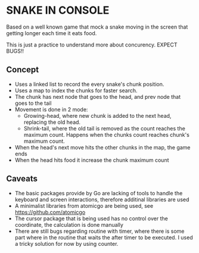 # SNAKE IN CONSOLE
Based on a well known game that mock a snake moving in the screen that getting longer each time it eats food.

This is just a practice to understand more about concurency. EXPECT BUGS!!

## Concept
- Uses a linked list to record the every snake's chunk position.
- Uses a map to index the chunks for faster search.
- The chunk has next node that goes to the head, and prev node that goes to the tail
- Movement is done in 2 mode:
    - Growing-head, where new chunk is added to the next head, replacing the old head. 
    - Shrink-tail, where the old tail is removed as the count reaches the maximum count. Happens when the chunks count reaches chunk's maximum count.
- When the head's next move hits the other chunks in the map, the game ends
- When the head hits food it increase the chunk maximum count

## Caveats
- The basic packages provide by Go are lacking of tools to handle the keyboard and screen interactions, therefore additinal libraries are used
- A minimalist libraries from atomicgo are being used, see https://github.com/atomicgo
- The cursor package that is being used has no control over the coordinate, the calculation is done manually
- There are still bugs regarding routine with timer, where there is some part where in the routine that waits the after timer to be executed. I used a tricky solution for now by using counter.